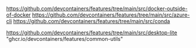 https://github.com/devcontainers/features/tree/main/src/docker-outside-of-docker
https://github.com/devcontainers/features/tree/main/src/azure-cli
https://github.com/devcontainers/features/tree/main/src/conda


https://github.com/devcontainers/features/tree/main/src/desktop-lite
"ghcr.io/devcontainers/features/common-utils"